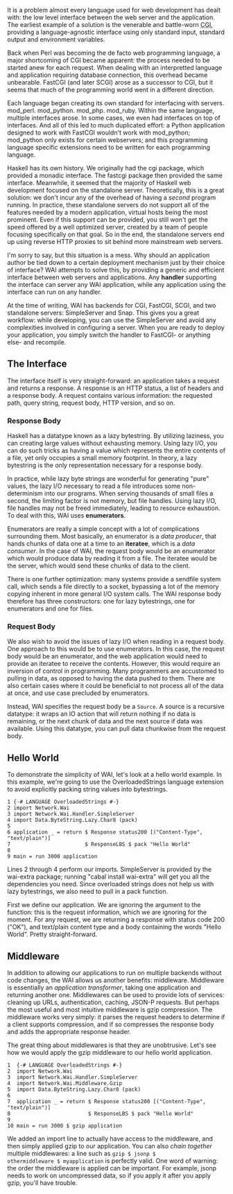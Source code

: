 It is a problem almost every language used for web development has dealt with: the low level interface between the web server and the application. The earliest example of a solution is the venerable and battle-worn <abbr title="Common Gateway Interface">CGI</abbr>, providing a language-agnostic interface using only standard input, standard output and environment variables.

Back when Perl was becoming the de facto web programming language, a major shortcoming of CGI became apparent: the process needed to be started anew for each request. When dealing with an interpretted language and application requiring database connection, this overhead became unbearable. FastCGI (and later SCGI) arose as a successor to CGI, but it seems that much of the programming world went in a different direction.

Each language began creating its own standard for interfacing with servers. mod_perl. mod_python. mod_php. mod_ruby. Within the same language, multiple interfaces arose. In some cases, we even had interfaces on top of interfaces. And all of this led to much duplicated effort: a Python application designed to work with FastCGI wouldn't work with mod_python; mod_python only exists for certain webservers; and this programming language specific extensions need to be written for each programming language.

Haskell has its own history. We originally had the cgi package, which provided a monadic interface. The fastcgi package then provided the same interface. Meanwhile, it seemed that the majority of Haskell web development focused on the standalone server. Theoretically, this is a great solution: we don't incur any of the overhead of having a *second* program running. In practice, these standalone servers do not support all of the features needed by a modern application, virtual hosts being the most prominent. Even if this support can be provided, you still won't get the speed offered by a well optimized server, created by a team of people focusing specifically on that goal. So in the end, the standalone servers end up using reverse HTTP proxies to sit behind more mainstream web servers.

I'm sorry to say, but this situation is a mess. Why should an application author be tied down to a certain deployment mechanism just by their choice of interface? WAI attempts to solve this, by providing a generic and efficient interface between web servers and applications. Any **handler** supporting the interface can server any WAI application, while any application using the interface can run on any handler.

At the time of writing, WAI has backends for CGI, FastCGI, SCGI, and two standalone servers: SimpleServer and Snap. This gives you a great workflow: while developing, you can use the SimpleServer and avoid any complexities involved in configuring a server. When you are ready to deploy your application, you simply switch the handler to FastCGI- or anything else- and recompile.

## The Interface

The interface itself is very straight-forward: an application takes a request and returns a response. A response is an HTTP status, a list of headers and a response body. A request contains various information: the requested path, query string, request body, HTTP version, and so on.

### Response Body

Haskell has a datatype known as a lazy bytestring. By utilizing laziness, you can creating large values without exhausting memory. Using lazy I/O, you can do such tricks as having a value which represents the entire contents of a file, yet only occupies a small memory footprint. In theory, a lazy bytestring is the only representation necessary for a response body.

In practice, while lazy byte strings are wonderful for generating "pure" values, the lazy I/O necessary to read a file introduces some non-determinism into our programs. When serving thousands of small files a second, the limiting factor is not memory, but file handles. Using lazy I/O, file handles may not be freed immediately, leading to resource exhaustion. To deal with this, WAI uses **enumerators**.

Enumerators are really a simple concept with a lot of complications surrounding them. Most basically, an enumerator is a *data producer*, that hands chunks of data one at a time to an **iteratee**, which is a *data consumer*. In the case of WAI, the request body would be an enumerator which would produce data by reading it from a file. The iteratee would be the server, which would send these chunks of data to the client.

There is one further optimization: many systems provide a sendfile system call, which sends a file directly to a socket, bypassing a lot of the memory copying inherent in more general I/O system calls. The WAI response body therefore has three constructors: one for lazy bytestrings, one for enumerators and one for files.

### Request Body

We also wish to avoid the issues of lazy I/O when reading in a request body. One approach to this would be to use enumerators. In this case, the request body would be an enumerator, and the web application would need to provide an iteratee to receive the contents. However, this would require an inversion of control in programming. Many programmers are accustomed to pulling in data, as opposed to having the data pushed to them. There are also certain cases where it could be beneficial to not process all of the data at once, and use case precluded by enumerators.

Instead, WAI specifies the request body be a <code>Source</code>. A source is a recursive datatype: it wraps an IO action that will return nothing if no data is remaining, or the next chunk of data and the next source if data was available. Using this datatype, you can pull data chunkwise from the request body.

## Hello World

To demonstrate the simplicity of WAI, let's look at a hello world example. In this example, we're going to use the OverloadedStrings language extension to avoid explicitly packing string values into bytestrings.

    1 {-# LANGUAGE OverloadedStrings #-}
    2 import Network.Wai
    3 import Network.Wai.Handler.SimpleServer
    4 import Data.ByteString.Lazy.Char8 (pack)
    5
    6 application _ = return $ Response status200 [("Content-Type", "text/plain")]
    7                        $ ResponseLBS $ pack "Hello World"
    8
    9 main = run 3000 application

Lines 2 through 4 perform our imports. SimpleServer is provided by the wai-extra package; running "cabal install wai-extra" will get you all the dependencies you need. Since overloaded strings does not help us with lazy bytestrings, we also need to pull in a pack function.

First we define our application. We are ignoring the argument to the function: this is the request information, which we are ignoring for the moment. For any request, we are returning a response with status code 200 ("OK"), and text/plain content type and a body containing the words "Hello World". Pretty straight-forward.

## Middleware

In addition to allowing our applications to run on multiple backends without code changes, the WAI allows us another benefits: middleware. Middleware is essentially an *application transformer*, taking one application and returning another one. Middlewares can be used to provide lots of services: cleaning up URLs, authentication, caching, JSON-P requests. But perhaps the most useful and most intuitive middleware is gzip compression. The middleware works very simply: it parses the request headers to determine if a client supports compression, and if so compresses the response body and adds the appropriate response header.

The great thing about middlewares is that they are unobtrusive. Let's see how we would apply the gzip middleware to our hello world application.

    1  {-# LANGUAGE OverloadedStrings #-}
    2  import Network.Wai
    3  import Network.Wai.Handler.SimpleServer
    4  import Network.Wai.Middleware.Gzip
    5  import Data.ByteString.Lazy.Char8 (pack)
    6
    7  application _ = return $ Response status200 [("Content-Type", "text/plain")]
    8                         $ ResponseLBS $ pack "Hello World"
    9
    10 main = run 3000 $ gzip application

We added an import line to actually have access to the middleware, and then simply applied gzip to our application. You can also *chain together* multiple middlewares: a line such as <code>gzip $ jsonp $ othermiddleware $ myapplication</code> is perfectly valid. One word of warning: the order the middleware is applied can be important. For example, jsonp needs to work on uncompressed data, so if you apply it after you apply gzip, you'll have trouble.
